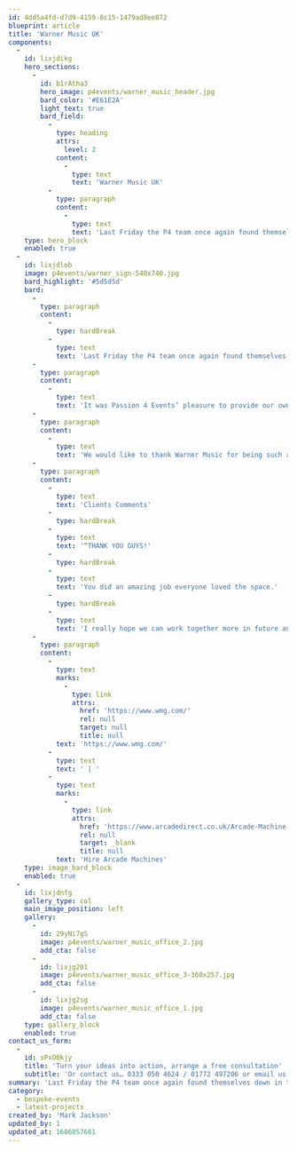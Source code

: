 ```yaml
---
id: 4dd5a4fd-d7d9-4159-8c15-1479ad8ee872
blueprint: article
title: 'Warner Music UK'
components:
  -
    id: lixjdikg
    hero_sections:
      -
        id: b1rAtha3
        hero_image: p4events/warner_music_header.jpg
        bard_color: '#E61E2A'
        light_text: true
        bard_field:
          -
            type: heading
            attrs:
              level: 2
            content:
              -
                type: text
                text: 'Warner Music UK'
          -
            type: paragraph
            content:
              -
                type: text
                text: 'Last Friday the P4 team once again found themselves down in the Big Smoke, this time all set to start work with new client Warner Music UK on their Games Day, an event intended to give the hard working Warner Music staff AND artists some well deserved down time.'
    type: hero_block
    enabled: true
  -
    id: lixjdlob
    image: p4events/warner_sign-540x740.jpg
    bard_highlight: '#5d5d5d'
    bard:
      -
        type: paragraph
        content:
          -
            type: hardBreak
          -
            type: text
            text: 'Last Friday the P4 team once again found themselves down in the Big Smoke, this time all set to start work with new client Warner Music UK on their Games Day, an event intended to give the hard working Warner Music staff AND artists some well deserved down time.'
      -
        type: paragraph
        content:
          -
            type: text
            text: 'It was Passion 4 Events’ pleasure to provide our own range of retro arcade machines including the all time favorite Pac-Man, along with a custom Pac-Man chair and Fatboy accessories. We were over the moon when Sony Playstation turned up during set-up and we got to try out the brand new PS4 while they took a walk down memory lane on our Space Invaders.'
      -
        type: paragraph
        content:
          -
            type: text
            text: 'We would like to thank Warner Music for being such a fantastic client, and we look forward to our future collaborations.'
      -
        type: paragraph
        content:
          -
            type: text
            text: 'Clients Comments'
          -
            type: hardBreak
          -
            type: text
            text: '“THANK YOU GUYS!'
          -
            type: hardBreak
          -
            type: text
            text: 'You did an amazing job everyone loved the space.'
          -
            type: hardBreak
          -
            type: text
            text: 'I really hope we can work together more in future and fingers crossed this partnership leads to even bigger and better events with WMUK!”'
      -
        type: paragraph
        content:
          -
            type: text
            marks:
              -
                type: link
                attrs:
                  href: 'https://www.wmg.com/'
                  rel: null
                  target: null
                  title: null
            text: 'https://www.wmg.com/'
          -
            type: text
            text: ' | '
          -
            type: text
            marks:
              -
                type: link
                attrs:
                  href: 'https://www.arcadedirect.co.uk/Arcade-Machine-Hire.html'
                  rel: null
                  target: _blank
                  title: null
            text: 'Hire Arcade Machines'
    type: image_bard_block
    enabled: true
  -
    id: lixjdnfg
    gallery_type: col
    main_image_position: left
    gallery:
      -
        id: 29yNi7gS
        image: p4events/warner_music_office_2.jpg
        add_cta: false
      -
        id: lixjg201
        image: p4events/warner_music_office_3-368x257.jpg
        add_cta: false
      -
        id: lixjg2sg
        image: p4events/warner_music_office_1.jpg
        add_cta: false
    type: gallery_block
    enabled: true
contact_us_form:
  -
    id: sPxO0kjy
    title: 'Turn your ideas into action, arrange a free consultation'
    subtitle: 'Or contact us… 0333 050 4624 / 01772 497206 or email us: info@p4events.co.uk'
summary: 'Last Friday the P4 team once again found themselves down in the Big Smoke, this time all set to start work with new client Warner Music UK on their Games Day, an event intended to give the hard working Warner Music staff AND artists some well deserved down time.'
category:
  - bespoke-events
  - latest-projects
created_by: 'Mark Jackson'
updated_by: 1
updated_at: 1686857661
---
```

